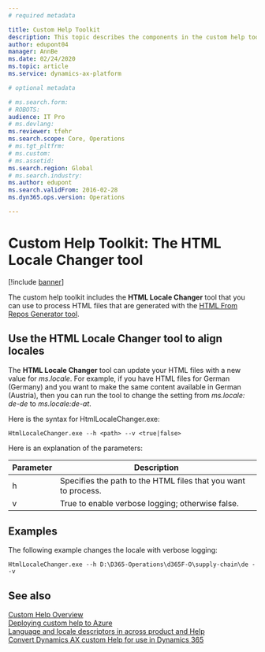 ```yaml
---
# required metadata

title: Custom Help Toolkit
description: This topic describes the components in the custom help toolkit for Finance and Operations apps. 
author: edupont04
manager: AnnBe
ms.date: 02/24/2020
ms.topic: article
ms.service: dynamics-ax-platform

# optional metadata

# ms.search.form: 
# ROBOTS: 
audience: IT Pro
# ms.devlang: 
ms.reviewer: tfehr
ms.search.scope: Core, Operations
# ms.tgt_pltfrm: 
# ms.custom: 
# ms.assetid: 
ms.search.region: Global
# ms.search.industry: 
ms.author: edupont
ms.search.validFrom: 2016-02-28
ms.dyn365.ops.version: Operations

---
```


# Custom Help Toolkit: The HTML Locale Changer tool

[!include [banner](../includes/banner.md)]

The custom help toolkit includes the **HTML Locale Changer** tool that you can use to process HTML files that are generated with the [HTML From Repos Generator tool](custom-help-toolkit-HtmlFromRepoGenerator.md).  

## <a name="htmllocale"></a>Use the HTML Locale Changer tool to align locales

The **HTML Locale Changer** tool can update your HTML files with a new value for *ms.locale*. For example, if you have HTML files for German (Germany) and you want to make the same content available in German (Austria), then you can run the tool to change the setting from *ms.locale: de-de* to *ms.locale:de-at*.  

Here is the syntax for HtmlLocaleChanger.exe:  

```
HtmlLocaleChanger.exe --h <path> --v <true|false>
```

Here is an explanation of the parameters:

|Parameter   |Description  |
|------------|-------------|
|h|Specifies the path to the HTML files that you want to process. |
|v|True to enable verbose logging; otherwise false.|

## Examples

The following example changes the locale <!--from *de-de* to *de-at*--> with verbose logging:

```
HtmlLocaleChanger.exe --h D:\D365-Operations\d365F-O\supply-chain\de --v
```

## See also

[Custom Help Overview](custom-help-websites.md)  
[Deploying custom help to Azure](walkthrough-help-azure.md)  
[Language and locale descriptors in across product and Help](language-locale.md)  
[Convert Dynamics AX custom Help for use in Dynamics 365](migrate-dynamicsax2012.md)  
